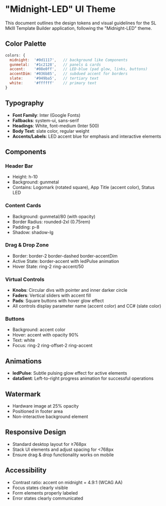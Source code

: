 
# "Midnight-LED" UI Theme

This document outlines the design tokens and visual guidelines for the SL MkIII Template Builder application, following the "Midnight-LED" theme.

## Color Palette

```js
colors: {
  midnight:  '#0d1117',   // background like Components
  gunmetal:  '#1c2128',   // panels & cards
  accent:    '#08e0ff',   // LED‑blue (pad glow, links, buttons)
  accentDim: '#036b85',   // subdued accent for borders
  slate:     '#949ba5',   // tertiary text
  white:     '#ffffff'    // primary text
}
```

## Typography

- **Font Family**: Inter (Google Fonts)
- **Fallbacks**: system-ui, sans-serif
- **Headings**: White, font-medium (Inter 500)
- **Body Text**: slate color, regular weight
- **Accents/Labels**: LED accent blue for emphasis and interactive elements

## Components

### Header Bar
- Height: h-10
- Background: gunmetal
- Contains: Logomark (rotated square), App Title (accent color), Status LED

### Content Cards
- Background: gunmetal/80 (with opacity)
- Border Radius: rounded-2xl (0.75rem)
- Padding: p-8
- Shadow: shadow-lg

### Drag & Drop Zone
- Border: border-2 border-dashed border-accentDim
- Active State: border-accent with ledPulse animation
- Hover State: ring-2 ring-accent/50

### Virtual Controls
- **Knobs**: Circular divs with pointer and inner darker circle
- **Faders**: Vertical sliders with accent fill
- **Pads**: Square buttons with hover glow effect
- All controls display parameter name (accent color) and CC# (slate color)

### Buttons
- Background: accent color
- Hover: accent with opacity 90%
- Text: white
- Focus: ring-2 ring-offset-2 ring-accent

## Animations

- **ledPulse**: Subtle pulsing glow effect for active elements
- **dataSent**: Left-to-right progress animation for successful operations

## Watermark
- Hardware image at 25% opacity
- Positioned in footer area
- Non-interactive background element

## Responsive Design
- Standard desktop layout for ≥768px
- Stack UI elements and adjust spacing for <768px
- Ensure drag & drop functionality works on mobile

## Accessibility
- Contrast ratio: accent on midnight = 4.9:1 (WCAG AA)
- Focus states clearly visible
- Form elements properly labeled
- Error states clearly communicated
